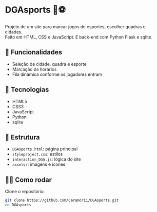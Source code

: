 # DGAsports 🏀⚽

Projeto de um site para marcar jogos de esportes, escolher quadras e cidades.  
Feito em HTML, CSS e JavaScript. E back-end com Python Flask e sqlite.

## 🚀 Funcionalidades
- Seleção de cidade, quadra e esporte
- Marcação de horários
- Fila dinâmica conforme os jogadores entram

## 🔧 Tecnologias
- HTML5
- CSS3
- JavaScript
- Python
- sqlite

## 📂 Estrutura
- `DGAsports.html`: página principal
- `styleproject.css`: estilos
- `interaction_DGA.js`: lógica do site
- `assets/`: imagens e ícones

## 👨‍💻 Como rodar
Clone o repositório:
```bash
git clone https://github.com/Caramorii/DGAsports.git
cd DGAsports

